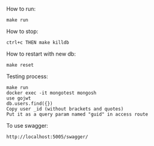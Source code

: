 How to run:
```
make run
```

How to stop: 
```
ctrl+c THEN make killdb
```

How to restart with new db:
```
make reset
```

Testing process:
```
make run
docker exec -it mongotest mongosh
use gojwt
db.users.find({})
Copy user _id (without brackets and quotes)
Put it as a query param named "guid" in access route
```

To use swagger:
```
http://localhost:5005/swagger/
```